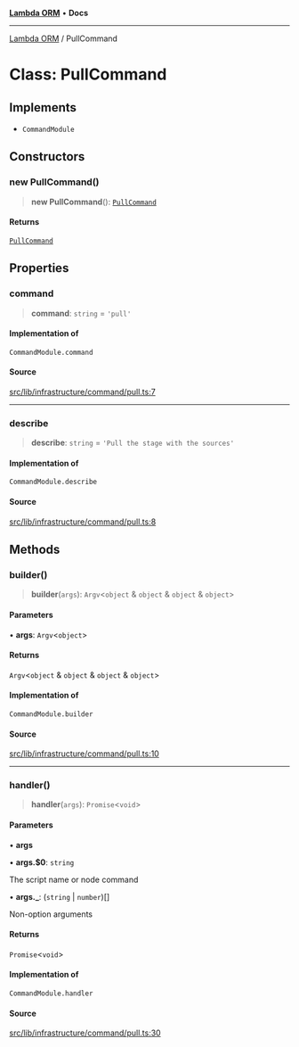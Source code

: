 [**Lambda ORM**](../README.md) • **Docs**

***

[Lambda ORM](../README.md) / PullCommand

# Class: PullCommand

## Implements

- `CommandModule`

## Constructors

### new PullCommand()

> **new PullCommand**(): [`PullCommand`](PullCommand.md)

#### Returns

[`PullCommand`](PullCommand.md)

## Properties

### command

> **command**: `string` = `'pull'`

#### Implementation of

`CommandModule.command`

#### Source

[src/lib/infrastructure/command/pull.ts:7](https://github.com/lambda-orm/lambdaorm-cli/blob/a6f538c72fc43e2903d0ad99ece4e57cfa65c7aa/src/lib/infrastructure/command/pull.ts#L7)

***

### describe

> **describe**: `string` = `'Pull the stage with the sources'`

#### Implementation of

`CommandModule.describe`

#### Source

[src/lib/infrastructure/command/pull.ts:8](https://github.com/lambda-orm/lambdaorm-cli/blob/a6f538c72fc43e2903d0ad99ece4e57cfa65c7aa/src/lib/infrastructure/command/pull.ts#L8)

## Methods

### builder()

> **builder**(`args`): `Argv`\<`object` & `object` & `object` & `object`\>

#### Parameters

• **args**: `Argv`\<`object`\>

#### Returns

`Argv`\<`object` & `object` & `object` & `object`\>

#### Implementation of

`CommandModule.builder`

#### Source

[src/lib/infrastructure/command/pull.ts:10](https://github.com/lambda-orm/lambdaorm-cli/blob/a6f538c72fc43e2903d0ad99ece4e57cfa65c7aa/src/lib/infrastructure/command/pull.ts#L10)

***

### handler()

> **handler**(`args`): `Promise`\<`void`\>

#### Parameters

• **args**

• **args.$0**: `string`

The script name or node command

• **args.\_**: (`string` \| `number`)[]

Non-option arguments

#### Returns

`Promise`\<`void`\>

#### Implementation of

`CommandModule.handler`

#### Source

[src/lib/infrastructure/command/pull.ts:30](https://github.com/lambda-orm/lambdaorm-cli/blob/a6f538c72fc43e2903d0ad99ece4e57cfa65c7aa/src/lib/infrastructure/command/pull.ts#L30)
